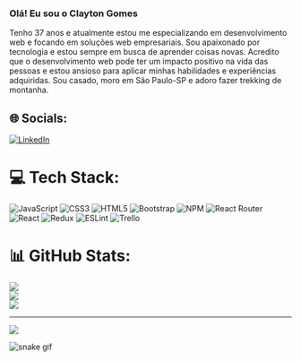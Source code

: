 ### Olá! Eu sou o Clayton Gomes
Tenho 37 anos e atualmente estou me especializando em desenvolvimento web e focando em soluções web empresariais. Sou apaixonado por tecnologia e estou sempre em busca de aprender coisas novas. Acredito que o desenvolvimento web pode ter um impacto positivo na vida das pessoas e estou ansioso para aplicar minhas habilidades e experiências adquiridas. Sou casado, moro em São Paulo-SP e adoro fazer trekking de montanha.


## 🌐 Socials:
[![LinkedIn](https://img.shields.io/badge/LinkedIn-%230077B5.svg?logo=linkedin&logoColor=white)](https://linkedin.com/in/claytongomesdev/) 

# 💻 Tech Stack:
![JavaScript](https://img.shields.io/badge/javascript-%23323330.svg?style=for-the-badge&logo=javascript&logoColor=%23F7DF1E) ![CSS3](https://img.shields.io/badge/css3-%231572B6.svg?style=for-the-badge&logo=css3&logoColor=white) ![HTML5](https://img.shields.io/badge/html5-%23E34F26.svg?style=for-the-badge&logo=html5&logoColor=white) ![Bootstrap](https://img.shields.io/badge/bootstrap-%23563D7C.svg?style=for-the-badge&logo=bootstrap&logoColor=white) ![NPM](https://img.shields.io/badge/NPM-%23000000.svg?style=for-the-badge&logo=npm&logoColor=white) ![React Router](https://img.shields.io/badge/React_Router-CA4245?style=for-the-badge&logo=react-router&logoColor=white) ![React](https://img.shields.io/badge/react-%2320232a.svg?style=for-the-badge&logo=react&logoColor=%2361DAFB) ![Redux](https://img.shields.io/badge/redux-%23593d88.svg?style=for-the-badge&logo=redux&logoColor=white) ![ESLint](https://img.shields.io/badge/ESLint-4B3263?style=for-the-badge&logo=eslint&logoColor=white) ![Trello](https://img.shields.io/badge/Trello-%23026AA7.svg?style=for-the-badge&logo=Trello&logoColor=white)
# 📊 GitHub Stats:
![](https://github-readme-stats.vercel.app/api?username=claytongom&theme=slateorange&hide_border=true&include_all_commits=true&count_private=true)<br/>
![](https://github-readme-streak-stats.herokuapp.com/?user=claytongom&theme=slateorange&hide_border=true)<br/>
![](https://github-readme-stats.vercel.app/api/top-langs/?username=claytongom&theme=slateorange&hide_border=true&include_all_commits=true&count_private=true&layout=compact)

---
[![](https://visitcount.itsvg.in/api?id=claytongom&icon=2&color=0)](https://visitcount.itsvg.in)

![snake gif](https://github.com/claytongom/claytongom/blob/output/github-contribution-grid-snake.svg)



